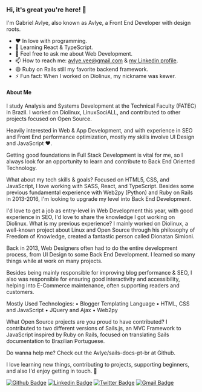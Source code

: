 ### Hi, it's great you're here! 👋

I'm Gabriel Avlye, also known as Avlye, a Front End Developer with design roots.

- ❤️ In love with programming.
- 🌱 Learning React & TypeScript.
- 💬 Feel free to ask me about Web Development.
- 📫 How to reach me: avlye.vee@gmail.com & [my Linkedin profile](https://www.linkedin.com/in/avlye/).
- 😄 Ruby on Rails still my favorite backend framework.
- ⚡ Fun fact: When I worked on Diolinux, my nickname was kewer.

#### About Me

I study Analysis and Systems Development at the Technical Faculty (FATEC) in Brazil. I worked on Diolinux, LinuxSociALL, and contributed to other projects focused on Open Source.

Heavily interested in Web & App Development, and with experience in SEO and Front End performance optimization, mostly my skills involve UI Design and JavaScript ❤.

Getting good foundations in Full Stack Development is vital for me, so I always look for an opportunity to learn and contribute to Back End Oriented Technology.

What about my tech skills  & goals?
Focused on HTML5, CSS, and JavaScript, I love working with SASS, React, and TypeScript. Besides some previous fundamental experience with Web2py (Python) and Ruby on Rails in 2013-2016, I'm looking to upgrade my level into Back End Development.

I'd love to get a job as entry-level in Web Development this year, with good experience in SEO, I'd love to share the knowledge I got working on Diolinux.
What is my previous experience?
I mainly worked on Diolinux, a well-known project about Linux and Open Source through his philosophy of Freedom of Knowledge, created a fantastic person called Dionatan Simioni.

Back in 2013, Web Designers often had to do the entire development process, from UI Design to some Back End Development. I learned so many things while at work on many projects.

Besides being mainly responsible for improving blog performance & SEO, I also was responsible for ensuring good interactivity and accessibility, helping into E-Commerce maintenance, often supporting readers and customers.

Mostly Used Technologies:
• Blogger Templating Language
• HTML, CSS and JavaScript
• JQuery and Ajax
• Web2py

What Open Source projects are you proud to have contributed?
I contributed to two different versions of Sails.js, an MVC Framework to JavaScript inspired by Ruby on Rails, focused on translating Sails documentation to Brazilian Portuguese.

Do wanna help me? Check out the Avlye/sails-docs-pt-br at Github.

I love learning new things, contributing to projects, supporting beginners, and also I'd enjoy getting in touch. 💬 

[![Github Badge](https://img.shields.io/badge/-avlye-000?style=flat-square&logo=Github&logoColor=white&link=https://github.com/avlye)](https://github.com/avlye)
[![Linkedin Badge](https://img.shields.io/badge/-avlye-blue?style=flat-square&logo=Linkedin&logoColor=white&link=https://www.linkedin.com/in/avlye/)](https://www.linkedin.com/in/avlye/)
[![Twitter Badge](https://img.shields.io/badge/-avlyev-1ca0f1?style=flat-square&labelColor=1ca0f1&logo=twitter&logoColor=white&link=https://twitter.com/avlyev)](https://twitter.com/avlye)
[![Gmail Badge](https://img.shields.io/badge/-gmail-c14438?style=flat-square&logo=Gmail&logoColor=white&link=mailto:avlye.vee@gmail.com)](mailto:avlye.vee@gmail.com)
